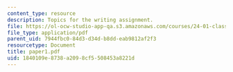 ```yaml
---
content_type: resource
description: Topics for the writing assignment.
file: https://ol-ocw-studio-app-qa.s3.amazonaws.com/courses/24-01-classics-in-western-philosophy-spring-2006/1840109e8738a2098cf5508453a8221d_paper1.pdf
file_type: application/pdf
parent_uid: 7944fbc0-84d3-d34d-b8dd-eab9812af2f3
resourcetype: Document
title: paper1.pdf
uid: 1840109e-8738-a209-8cf5-508453a8221d
---
```

